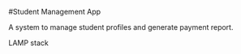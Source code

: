 #Student Management App

A system to manage student profiles and generate payment report.

LAMP stack



